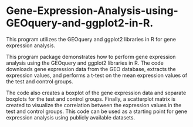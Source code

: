 # Gene-Expression-Analysis-using-GEOquery-and-ggplot2-in-R.
This program utilizes the GEOquery and ggplot2 libraries in R for gene expression analysis.

This program package demonstrates how to perform gene expression analysis using the GEOquery and ggplot2 libraries in R. The code downloads gene expression data from the GEO database, extracts the expression values, and performs a t-test on the mean expression values of the test and control groups. 

The code also creates a boxplot of the gene expression data and separate boxplots for the test and control groups. Finally, a scatterplot matrix is created to visualize the correlation between the expression values in the test and control groups. This code can be used as a starting point for gene expression analysis using publicly available datasets.
